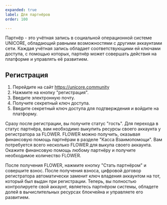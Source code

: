```yaml
---
expanded: true
label: Для партнёров
order: 100

---
```

Партнёр - это учётная запись в социальной операционной системе UNICORE, обладающий равными возможностями с другими аккаунтами сети. Каждая учётная запись обладает соответствующими ей ключами доступа, с помощью которых, партнёр может совершать действия на платформе и управлять её развитием.

## Регистрация
1. Перейдите на сайт https://unicore.community 
2. Нажмите на кнопку "регистрация".
3. Введите электронную почту.
4. Получите секретный ключ доступа.
5. Введите секретный ключ доступа для подтверждения и войдите на платформу.

Сразу после регистрации, вы получите статус "гость". Для перехода в статус партнёра, вам необходимо выкупить ресурсы своего аккаунта у регистратора за FLOWER. FLOWER можно получить, оказывая финансовую помощь партнёрам в разделе "Касса Взаимопомощи". Вам потребуется всего несколько FLOWER для выкупа своего аккаунта. Окажите финансовую помощь любому партнёру и получите необходимое количество FLOWER. 

После получения FLOWER, нажмите кнопку "Стать партнёром" и совершите взнос. После получения взноса, цифровой договор регистратора автоматически заменит ключ владения аккаунтом на тот, который был выдан при регистрации. Теперь, вы полностью контролируете свой аккаунт, являетесь партнёром системы, обладете долей в вычислительных ресурсах блокчейна и управляете его развитием.

